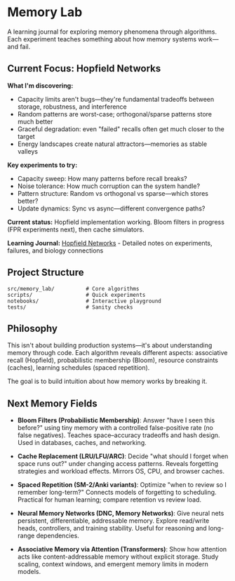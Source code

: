 Memory Lab
==========

A learning journal for exploring memory phenomena through algorithms. Each experiment teaches something about how memory systems work—and fail.

Current Focus: Hopfield Networks
-------------------------------

**What I'm discovering:**
- Capacity limits aren't bugs—they're fundamental tradeoffs between storage, robustness, and interference
- Random patterns are worst-case; orthogonal/sparse patterns store much better
- Graceful degradation: even "failed" recalls often get much closer to the target
- Energy landscapes create natural attractors—memories as stable valleys

**Key experiments to try:**
- Capacity sweep: How many patterns before recall breaks?
- Noise tolerance: How much corruption can the system handle?
- Pattern structure: Random vs orthogonal vs sparse—which stores better?
- Update dynamics: Sync vs async—different convergence paths?

**Current status:** Hopfield implementation working. Bloom filters in progress (FPR experiments next), then cache simulators.

**Learning Journal:** [Hopfield Networks](journal/hopfield_networks.md) - Detailed notes on experiments, failures, and biology connections

Project Structure
-----------------

```
src/memory_lab/          # Core algorithms
scripts/                 # Quick experiments  
notebooks/               # Interactive playground
tests/                   # Sanity checks
```

Philosophy
----------

This isn't about building production systems—it's about understanding memory through code. Each algorithm reveals different aspects: associative recall (Hopfield), probabilistic membership (Bloom), resource constraints (caches), learning schedules (spaced repetition).

The goal is to build intuition about how memory works by breaking it.


Next Memory Fields
------------------

- **Bloom Filters (Probabilistic Membership)**: Answer "have I seen this before?" using tiny memory with a controlled false-positive rate (no false negatives). Teaches space–accuracy tradeoffs and hash design. Used in databases, caches, and networking.

- **Cache Replacement (LRU/LFU/ARC)**: Decide "what should I forget when space runs out?" under changing access patterns. Reveals forgetting strategies and workload effects. Mirrors OS, CPU, and browser caches.

- **Spaced Repetition (SM-2/Anki variants)**: Optimize "when to review so I remember long-term?" Connects models of forgetting to scheduling. Practical for human learning; compare retention vs review load.

- **Neural Memory Networks (DNC, Memory Networks)**: Give neural nets persistent, differentiable, addressable memory. Explore read/write heads, controllers, and training stability. Useful for reasoning and long-range dependencies.

- **Associative Memory via Attention (Transformers)**: Show how attention acts like content-addressable memory without explicit storage. Study scaling, context windows, and emergent memory limits in modern models.


